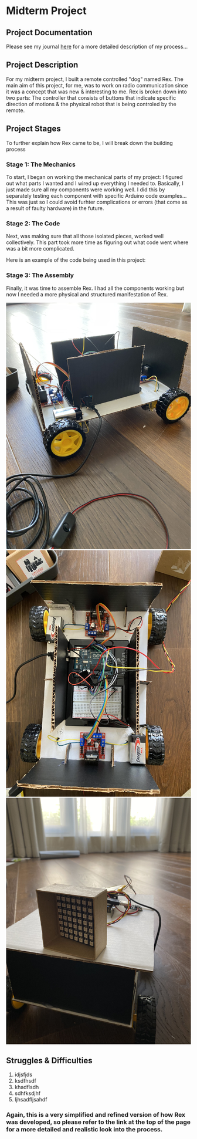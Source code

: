 # Midterm Project

## Project Documentation

Please see my journal [here](https://github.com/AalyaSharaf/PerformingRobots/blob/main/midtermProject/journal.md) for a more detailed description of my process...

## Project Description

For my midterm project, I built a remote controlled "dog" named Rex. The main aim of this project, for me, was to work on radio communication since it was a concept that was new & interesting to me. Rex is broken down into two parts: The controller that consists of buttons that indicate specific direction of motions & the physical robot that is being controled by the remote.

## Project Stages

To further explain how Rex came to be, I will break down the building process

### Stage 1: The Mechanics

To start, I began on working the mechanical parts of my project: I figured out what parts I wanted and I wired up everything I needed to. Basically, I just made sure all my components were working well. I did this by separately testing each component with specific Arduino code examples... This was just so I could avoid furhter complications or errors (that come as a result of faulty hardware) in the future.

### Stage 2: The Code

Next, was making sure that all those isolated pieces, worked well collectively. This part took more time as figuring out what code went where was a bit more complicated.

Here is an example of the code being used in this project:

### Stage 3: The Assembly

Finally, it was time to assemble Rex. I had all the components working but now I needed a more physical and structured manifestation of Rex. 

![](media/assembly3.jpg) ![](media/assembly4.jpg) ![](media/assembly5.jpg)

## Struggles & Difficulties
1. idjsfjds
2. ksdfhsdf
3. khadflsdh
4. sdhfksdjhf
5. ljhsadfljsahdf

### Again, this is a very simplified and refined version of how Rex was developed, so please refer to the link at the top of the page for a more detailed and realistic look into the process. 
